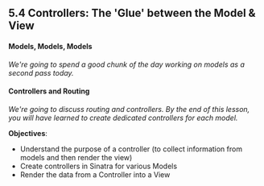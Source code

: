 ## 5.4 Controllers: The 'Glue' between the Model & View


#### Models, Models, Models

*We're going to spend a good chunk of the day working on models as a second pass today.*

#### Controllers and Routing

*We're going to discuss routing and controllers. By the end of this lesson, you will have learned to create dedicated controllers for each model.*


**Objectives**:
* Understand the purpose of a controller (to collect information from models and then render the view)
* Create controllers in Sinatra for various Models
* Render the data from a Controller into a View
